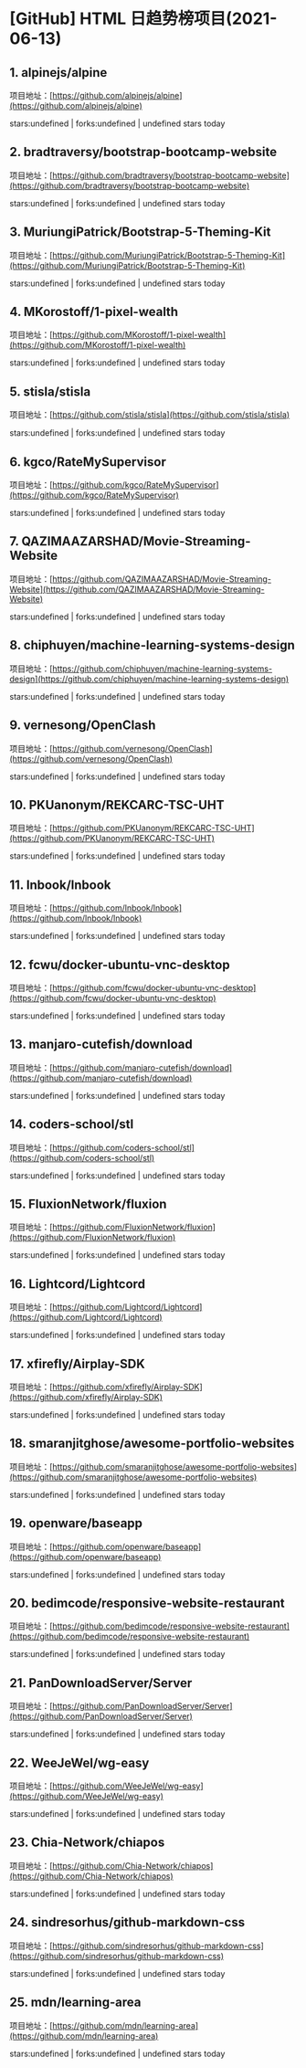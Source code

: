 # [GitHub] HTML 日趋势榜项目(2021-06-13)

## 1. alpinejs/alpine 

项目地址：[https://github.com/alpinejs/alpine](https://github.com/alpinejs/alpine)

stars:undefined | forks:undefined | undefined stars today 



## 2. bradtraversy/bootstrap-bootcamp-website 

项目地址：[https://github.com/bradtraversy/bootstrap-bootcamp-website](https://github.com/bradtraversy/bootstrap-bootcamp-website)

stars:undefined | forks:undefined | undefined stars today 



## 3. MuriungiPatrick/Bootstrap-5-Theming-Kit 

项目地址：[https://github.com/MuriungiPatrick/Bootstrap-5-Theming-Kit](https://github.com/MuriungiPatrick/Bootstrap-5-Theming-Kit)

stars:undefined | forks:undefined | undefined stars today 



## 4. MKorostoff/1-pixel-wealth 

项目地址：[https://github.com/MKorostoff/1-pixel-wealth](https://github.com/MKorostoff/1-pixel-wealth)

stars:undefined | forks:undefined | undefined stars today 



## 5. stisla/stisla 

项目地址：[https://github.com/stisla/stisla](https://github.com/stisla/stisla)

stars:undefined | forks:undefined | undefined stars today 



## 6. kgco/RateMySupervisor 

项目地址：[https://github.com/kgco/RateMySupervisor](https://github.com/kgco/RateMySupervisor)

stars:undefined | forks:undefined | undefined stars today 



## 7. QAZIMAAZARSHAD/Movie-Streaming-Website 

项目地址：[https://github.com/QAZIMAAZARSHAD/Movie-Streaming-Website](https://github.com/QAZIMAAZARSHAD/Movie-Streaming-Website)

stars:undefined | forks:undefined | undefined stars today 



## 8. chiphuyen/machine-learning-systems-design 

项目地址：[https://github.com/chiphuyen/machine-learning-systems-design](https://github.com/chiphuyen/machine-learning-systems-design)

stars:undefined | forks:undefined | undefined stars today 



## 9. vernesong/OpenClash 

项目地址：[https://github.com/vernesong/OpenClash](https://github.com/vernesong/OpenClash)

stars:undefined | forks:undefined | undefined stars today 



## 10. PKUanonym/REKCARC-TSC-UHT 

项目地址：[https://github.com/PKUanonym/REKCARC-TSC-UHT](https://github.com/PKUanonym/REKCARC-TSC-UHT)

stars:undefined | forks:undefined | undefined stars today 



## 11. lnbook/lnbook 

项目地址：[https://github.com/lnbook/lnbook](https://github.com/lnbook/lnbook)

stars:undefined | forks:undefined | undefined stars today 



## 12. fcwu/docker-ubuntu-vnc-desktop 

项目地址：[https://github.com/fcwu/docker-ubuntu-vnc-desktop](https://github.com/fcwu/docker-ubuntu-vnc-desktop)

stars:undefined | forks:undefined | undefined stars today 



## 13. manjaro-cutefish/download 

项目地址：[https://github.com/manjaro-cutefish/download](https://github.com/manjaro-cutefish/download)

stars:undefined | forks:undefined | undefined stars today 



## 14. coders-school/stl 

项目地址：[https://github.com/coders-school/stl](https://github.com/coders-school/stl)

stars:undefined | forks:undefined | undefined stars today 



## 15. FluxionNetwork/fluxion 

项目地址：[https://github.com/FluxionNetwork/fluxion](https://github.com/FluxionNetwork/fluxion)

stars:undefined | forks:undefined | undefined stars today 



## 16. Lightcord/Lightcord 

项目地址：[https://github.com/Lightcord/Lightcord](https://github.com/Lightcord/Lightcord)

stars:undefined | forks:undefined | undefined stars today 



## 17. xfirefly/Airplay-SDK 

项目地址：[https://github.com/xfirefly/Airplay-SDK](https://github.com/xfirefly/Airplay-SDK)

stars:undefined | forks:undefined | undefined stars today 



## 18. smaranjitghose/awesome-portfolio-websites 

项目地址：[https://github.com/smaranjitghose/awesome-portfolio-websites](https://github.com/smaranjitghose/awesome-portfolio-websites)

stars:undefined | forks:undefined | undefined stars today 



## 19. openware/baseapp 

项目地址：[https://github.com/openware/baseapp](https://github.com/openware/baseapp)

stars:undefined | forks:undefined | undefined stars today 



## 20. bedimcode/responsive-website-restaurant 

项目地址：[https://github.com/bedimcode/responsive-website-restaurant](https://github.com/bedimcode/responsive-website-restaurant)

stars:undefined | forks:undefined | undefined stars today 



## 21. PanDownloadServer/Server 

项目地址：[https://github.com/PanDownloadServer/Server](https://github.com/PanDownloadServer/Server)

stars:undefined | forks:undefined | undefined stars today 



## 22. WeeJeWel/wg-easy 

项目地址：[https://github.com/WeeJeWel/wg-easy](https://github.com/WeeJeWel/wg-easy)

stars:undefined | forks:undefined | undefined stars today 



## 23. Chia-Network/chiapos 

项目地址：[https://github.com/Chia-Network/chiapos](https://github.com/Chia-Network/chiapos)

stars:undefined | forks:undefined | undefined stars today 



## 24. sindresorhus/github-markdown-css 

项目地址：[https://github.com/sindresorhus/github-markdown-css](https://github.com/sindresorhus/github-markdown-css)

stars:undefined | forks:undefined | undefined stars today 



## 25. mdn/learning-area 

项目地址：[https://github.com/mdn/learning-area](https://github.com/mdn/learning-area)

stars:undefined | forks:undefined | undefined stars today 



